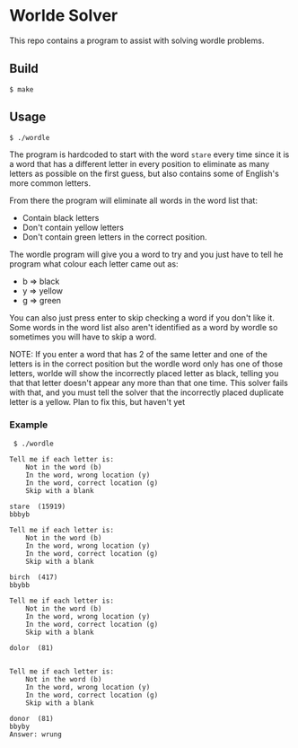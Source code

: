 # Worlde Solver

This repo contains a program to assist with solving wordle problems.

## Build

```
$ make
```

## Usage

```
$ ./wordle
```

The program is hardcoded to start with the word `stare` every time since it is a
word that has a different letter in every position to eliminate as many letters
as possible on the first guess, but also contains some of English's more common
letters.

From there the program will eliminate all words in the word list that:

* Contain black letters
* Don't contain yellow letters
* Don't contain green letters in the correct position.

The wordle program will give you a word to try and you just have to tell he
program what colour each letter came out as:

* b => black
* y => yellow
* g => green

You can also just press enter to skip checking a word if you don't like it. Some
words in the word list also aren't identified as a word by wordle so sometimes
you will have to skip a word.

NOTE: If you enter a word that has 2 of the same letter and one of the letters
is in the correct position but the wordle word only has one of those letters,
worlde will show the incorrectly placed letter as black, telling you that that
letter doesn't appear any more than that one time. This solver fails with that,
and you must tell the solver that the incorrectly placed duplicate letter is a
yellow. Plan to fix this, but haven't yet

### Example

```
 $ ./wordle

Tell me if each letter is:
    Not in the word (b)
    In the word, wrong location (y)
    In the word, correct location (g)
    Skip with a blank

stare  (15919)
bbbyb

Tell me if each letter is:
    Not in the word (b)
    In the word, wrong location (y)
    In the word, correct location (g)
    Skip with a blank

birch  (417)
bbybb

Tell me if each letter is:
    Not in the word (b)
    In the word, wrong location (y)
    In the word, correct location (g)
    Skip with a blank

dolor  (81)


Tell me if each letter is:
    Not in the word (b)
    In the word, wrong location (y)
    In the word, correct location (g)
    Skip with a blank

donor  (81)
bbyby
Answer: wrung
```
